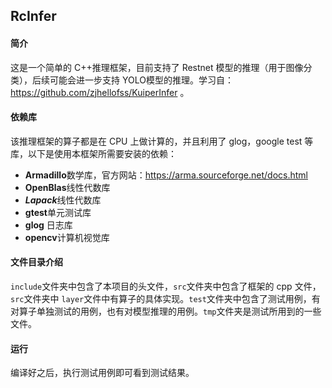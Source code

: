 ## RcInfer

#### 简介

这是一个简单的 C++推理框架，目前支持了 Restnet 模型的推理（用于图像分类），后续可能会进一步支持 YOLO模型的推理。学习自：https://github.com/zjhellofss/KuiperInfer 。

#### 依赖库

该推理框架的算子都是在 CPU 上做计算的，并且利用了 glog，google test 等库，以下是使用本框架所需要安装的依赖：

- **Armadillo**数学库，官方网站：https://arma.sourceforge.net/docs.html
- **OpenBlas**线性代数库
- ***Lapack***线性代数库
- **gtest**单元测试库
- **glog** 日志库
- **opencv**计算机视觉库

#### 文件目录介绍

`include`文件夹中包含了本项目的头文件，`src`文件夹中包含了框架的 cpp 文件，`src`文件夹中 `layer`文件中有算子的具体实现。`test`文件夹中包含了测试用例，有对算子单独测试的用例，也有对模型推理的用例。`tmp`文件夹是测试所用到的一些文件。

#### 运行

编译好之后，执行测试用例即可看到测试结果。

